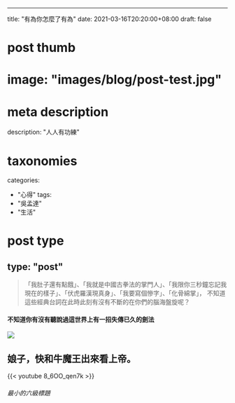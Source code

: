 ---
title: "有為你怎麼了有為"
date: 2021-03-16T20:20:00+08:00
draft: false

# post thumb
# image: "images/blog/post-test.jpg"

# meta description
description: "人人有功練"

# taxonomies
categories: 
  - "心得"
tags:
  - "吳孟達"
  - "生活"

# post type
type: "post"
-----------
>「我肚子還有點餓」、「我就是中國古拳法的掌門人」、「我限你三秒鐘忘記我現在的樣子」、「伏虎羅漢現真身」、「我要寫個慘字」、「化骨綿掌」，
>不知道這些經典台詞在此時此刻有沒有不斷的在你們的腦海盤旋呢？
>

#### 不知道你有沒有聽說過這世界上有一招失傳已久的劍法
![](/images/blog/article01/01.jpg)

## 娘子，快和牛魔王出來看上帝。
{{< youtube 8_6OO_qen7k >}}

#### 

###### 最小的六級標題







